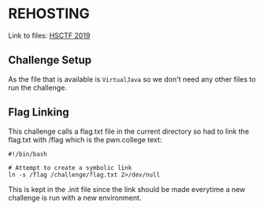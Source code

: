 # REHOSTING

Link to files: [HSCTF 2019](https://github.com/hsncsclub/HSCTF-6-Problems/tree/master/reverse/virtualjava)

## Challenge Setup
As the file that is available is `VirtualJava` so we don't need any other files to run the challenge.

## Flag Linking
This challenge calls a flag.txt file in the current directory so had to link the flag.txt with /flag which is the pwn.college text:
```
#!/bin/bash

# Attempt to create a symbolic link
ln -s /flag /challenge/flag.txt 2>/dev/null
```
This is kept in the .init file since the link should be made everytime a new challenge is run with a new environment.
